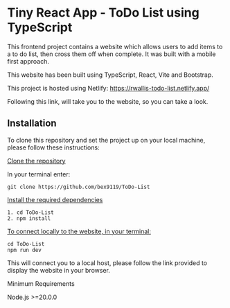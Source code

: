 # Tiny React App - ToDo List using TypeScript

This frontend project contains a website which allows users to add items to a to do list, then cross them off when complete. It was built with a mobile first approach.

This website has been built using TypeScript, React, Vite and Bootstrap.

This project is hosted using Netlify: https://rwallis-todo-list.netlify.app/

Following this link, will take you to the website, so you can take a look.

## Installation

To clone this repository and set the project up on your local machine, please follow these instructions:

<u>Clone the repository</u>

In your terminal enter:

    git clone https://github.com/bex9119/ToDo-List

<u>Install the required dependencies</u>

    1. cd ToDo-List
    2. npm install

<u>To connect locally to the website, in your terminal:</u>

    cd ToDo-List
    npm run dev

This will connect you to a local host, please follow the link provided to display the website in your browser.

Minimum Requirements

Node.js >=20.0.0